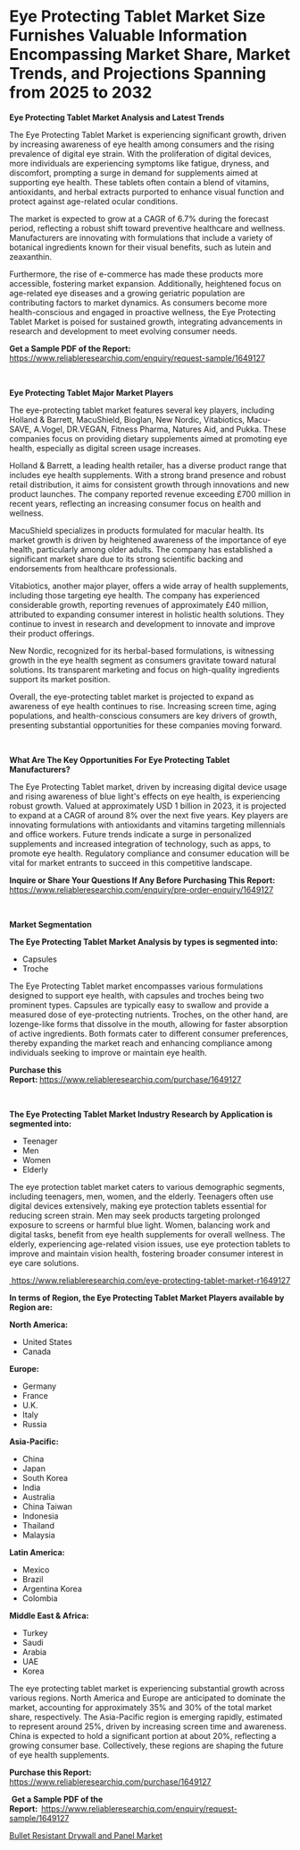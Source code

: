 <p><h1>Eye Protecting Tablet Market Size Furnishes Valuable Information Encompassing Market Share, Market Trends, and Projections Spanning from 2025 to 2032</h1></p><p><strong>Eye Protecting Tablet Market Analysis and Latest Trends</strong></p>
<p><p>The Eye Protecting Tablet Market is experiencing significant growth, driven by increasing awareness of eye health among consumers and the rising prevalence of digital eye strain. With the proliferation of digital devices, more individuals are experiencing symptoms like fatigue, dryness, and discomfort, prompting a surge in demand for supplements aimed at supporting eye health. These tablets often contain a blend of vitamins, antioxidants, and herbal extracts purported to enhance visual function and protect against age-related ocular conditions.</p><p>The market is expected to grow at a CAGR of 6.7% during the forecast period, reflecting a robust shift toward preventive healthcare and wellness. Manufacturers are innovating with formulations that include a variety of botanical ingredients known for their visual benefits, such as lutein and zeaxanthin. </p><p>Furthermore, the rise of e-commerce has made these products more accessible, fostering market expansion. Additionally, heightened focus on age-related eye diseases and a growing geriatric population are contributing factors to market dynamics. As consumers become more health-conscious and engaged in proactive wellness, the Eye Protecting Tablet Market is poised for sustained growth, integrating advancements in research and development to meet evolving consumer needs.</p></p>
<p><strong>Get a Sample PDF of the Report:&nbsp;</strong> <a href="https://www.reliableresearchiq.com/enquiry/request-sample/1649127?utm_campaign=3129&utm_medium=2&utm_source=Github&utm_content=ia&utm_term=26032025&utm_id=eye-protecting-tablet">https://www.reliableresearchiq.com/enquiry/request-sample/1649127</a></p>
<p>&nbsp;</p>
<p><strong>Eye Protecting Tablet Major Market Players</strong></p>
<p><p>The eye-protecting tablet market features several key players, including Holland & Barrett, MacuShield, Bioglan, New Nordic, Vitabiotics, Macu-SAVE, A.Vogel, DR.VEGAN, Fitness Pharma, Natures Aid, and Pukka. These companies focus on providing dietary supplements aimed at promoting eye health, especially as digital screen usage increases.</p><p>Holland & Barrett, a leading health retailer, has a diverse product range that includes eye health supplements. With a strong brand presence and robust retail distribution, it aims for consistent growth through innovations and new product launches. The company reported revenue exceeding £700 million in recent years, reflecting an increasing consumer focus on health and wellness.</p><p>MacuShield specializes in products formulated for macular health. Its market growth is driven by heightened awareness of the importance of eye health, particularly among older adults. The company has established a significant market share due to its strong scientific backing and endorsements from healthcare professionals.</p><p>Vitabiotics, another major player, offers a wide array of health supplements, including those targeting eye health. The company has experienced considerable growth, reporting revenues of approximately £40 million, attributed to expanding consumer interest in holistic health solutions. They continue to invest in research and development to innovate and improve their product offerings.</p><p>New Nordic, recognized for its herbal-based formulations, is witnessing growth in the eye health segment as consumers gravitate toward natural solutions. Its transparent marketing and focus on high-quality ingredients support its market position.</p><p>Overall, the eye-protecting tablet market is projected to expand as awareness of eye health continues to rise. Increasing screen time, aging populations, and health-conscious consumers are key drivers of growth, presenting substantial opportunities for these companies moving forward.</p></p>
<p>&nbsp;</p>
<p><strong>What Are The Key Opportunities For Eye Protecting Tablet Manufacturers?</strong></p>
<p><p>The Eye Protecting Tablet market, driven by increasing digital device usage and rising awareness of blue light's effects on eye health, is experiencing robust growth. Valued at approximately USD 1 billion in 2023, it is projected to expand at a CAGR of around 8% over the next five years. Key players are innovating formulations with antioxidants and vitamins targeting millennials and office workers. Future trends indicate a surge in personalized supplements and increased integration of technology, such as apps, to promote eye health. Regulatory compliance and consumer education will be vital for market entrants to succeed in this competitive landscape.</p></p>
<p><strong>Inquire or Share Your Questions If Any Before Purchasing This Report:</strong> <a href="https://www.reliableresearchiq.com/enquiry/pre-order-enquiry/1649127?utm_campaign=3129&utm_medium=2&utm_source=Github&utm_content=ia&utm_term=26032025&utm_id=eye-protecting-tablet">https://www.reliableresearchiq.com/enquiry/pre-order-enquiry/1649127</a></p>
<p>&nbsp;</p>
<p><strong>Market Segmentation</strong></p>
<p><strong>The Eye Protecting Tablet Market Analysis by types is segmented into:</strong></p>
<p><ul><li>Capsules</li><li>Troche</li></ul></p>
<p><p>The Eye Protecting Tablet market encompasses various formulations designed to support eye health, with capsules and troches being two prominent types. Capsules are typically easy to swallow and provide a measured dose of eye-protecting nutrients. Troches, on the other hand, are lozenge-like forms that dissolve in the mouth, allowing for faster absorption of active ingredients. Both formats cater to different consumer preferences, thereby expanding the market reach and enhancing compliance among individuals seeking to improve or maintain eye health.</p></p>
<p><strong>Purchase this Report:&nbsp;</strong><a href="https://www.reliableresearchiq.com/purchase/1649127?utm_campaign=3129&utm_medium=2&utm_source=Github&utm_content=ia&utm_term=26032025&utm_id=eye-protecting-tablet">https://www.reliableresearchiq.com/purchase/1649127</a></p>
<p>&nbsp;</p>
<p><strong>The Eye Protecting Tablet Market Industry Research by Application is segmented into:</strong></p>
<p><ul><li>Teenager</li><li>Men</li><li>Women</li><li>Elderly</li></ul></p>
<p><p>The eye protection tablet market caters to various demographic segments, including teenagers, men, women, and the elderly. Teenagers often use digital devices extensively, making eye protection tablets essential for reducing screen strain. Men may seek products targeting prolonged exposure to screens or harmful blue light. Women, balancing work and digital tasks, benefit from eye health supplements for overall wellness. The elderly, experiencing age-related vision issues, use eye protection tablets to improve and maintain vision health, fostering broader consumer interest in eye care solutions.</p></p>
<p><a href="https://www.reliableresearchiq.com/eye-protecting-tablet-market-r1649127?utm_campaign=3129&utm_medium=2&utm_source=Github&utm_content=ia&utm_term=26032025&utm_id=eye-protecting-tablet">&nbsp;https://www.reliableresearchiq.com/eye-protecting-tablet-market-r1649127</a></p>
<p><strong>In terms of Region, the Eye Protecting Tablet Market Players available by Region are:</strong></p>
<p>
    <p> <strong> North America: </strong>
        <ul>
            <li>United States</li>
            <li>Canada</li>
        </ul>
        </p> 
    <p> <strong> Europe: </strong>
        <ul>
            <li>Germany</li>
            <li>France</li>
            <li>U.K.</li>
            <li>Italy</li>
            <li>Russia</li>
        </ul>
        </p> 
    <p> <strong> Asia-Pacific: </strong>
        <ul>
            <li>China</li>
            <li>Japan</li>
            <li>South Korea</li>
            <li>India</li>
            <li>Australia</li>
            <li>China Taiwan</li>
            <li>Indonesia</li>
            <li>Thailand</li>
            <li>Malaysia</li>
        </ul>
        </p> 
    <p> <strong> Latin America: </strong>
        <ul>
            <li>Mexico</li>
            <li>Brazil</li>
            <li>Argentina Korea</li>
            <li>Colombia</li>
        </ul>
        </p> 
    <p> <strong> Middle East & Africa: </strong>
        <ul>
            <li>Turkey</li>
            <li>Saudi</li>
            <li>Arabia</li>
            <li>UAE</li>
            <li>Korea</li>
        </ul>
    </p>
    </p>
<p><p>The eye protecting tablet market is experiencing substantial growth across various regions. North America and Europe are anticipated to dominate the market, accounting for approximately 35% and 30% of the total market share, respectively. The Asia-Pacific region is emerging rapidly, estimated to represent around 25%, driven by increasing screen time and awareness. China is expected to hold a significant portion at about 20%, reflecting a growing consumer base. Collectively, these regions are shaping the future of eye health supplements.</p></p>
<p><strong>Purchase this Report: </strong><a href="https://www.reliableresearchiq.com/purchase/1649127?utm_campaign=3129&utm_medium=2&utm_source=Github&utm_content=ia&utm_term=26032025&utm_id=eye-protecting-tablet">https://www.reliableresearchiq.com/purchase/1649127</a></p>
<p>&nbsp;<strong>Get a Sample PDF of the Report:&nbsp;&nbsp;</strong><a href="https://www.reliableresearchiq.com/enquiry/request-sample/1649127?utm_campaign=3129&utm_medium=2&utm_source=Github&utm_content=ia&utm_term=26032025&utm_id=eye-protecting-tablet">https://www.reliableresearchiq.com/enquiry/request-sample/1649127</a></p>
<p><strong></strong></p>
<p><p><a href="https://github.com/zurubting/Market-Research-Report-List-1/blob/main/bullet-resistant-drywall-and-panel-market.md?utm_campaign=3129&utm_medium=2&utm_source=Github&utm_content=ia&utm_term=26032025&utm_id=eye-protecting-tablet">Bullet Resistant Drywall and Panel Market</a></p></p>